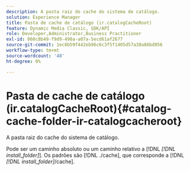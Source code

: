 ```yaml
---
description: A pasta raiz do cache do sistema de catálogo.
solution: Experience Manager
title: Pasta de cache de catálogo (ir.catalogCacheRoot)
feature: Dynamic Media Classic, SDK/API
role: Developer,Administrator,Business Practitioner
exl-id: 060c8b49-f9d9-498a-a07a-5ecd61af2677
source-git-commit: 1ec8b59f442eb96c6c3f5f1405d57a38a86bd056
workflow-type: tm+mt
source-wordcount: '48'
ht-degree: 0%

---
```


# Pasta de cache de catálogo (ir.catalogCacheRoot){#catalog-cache-folder-ir-catalogcacheroot}

A pasta raiz do cache do sistema de catálogo.

Pode ser um caminho absoluto ou um caminho relativo a [!DNL *[!DNL install_folder]*]. Os padrões são [!DNL ./cache], que corresponde a [!DNL *[!DNL install_folder]*/cache].
